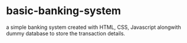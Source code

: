 # basic-banking-system
a simple banking system created with HTML, CSS, Javascript alongwith dummy database to store the transaction details.
